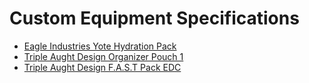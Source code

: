 Custom Equipment Specifications
================================
* [Eagle Industries Yote Hydration Pack](https://github.com/snow/custom_equipment_specs/blob/master/EI_yote-snow_mod.md)
* [Triple Aught Design Organizer Pouch 1](https://github.com/snow/custom_equipment_specs/blob/master/TAD_OP1-snow_mod.md)
* [Triple Aught Design F.A.S.T Pack EDC](https://github.com/snow/custom_equipment_specs/blob/master/TAD_FAST_Pack_EDC-snow_mod.md)